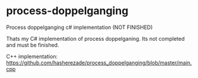 # process-doppelganging
Process doppelganging c# implementation (NOT FINISHED)

Thats my C# implementation of process doppelganing. Its not completed and must be finished.

C++ implementation: https://github.com/hasherezade/process_doppelganging/blob/master/main.cpp
